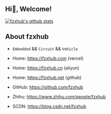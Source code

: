 ## Hi👋, Welcome!


[![fzxhub's github stats](https://github-readme-stats.vercel.app/api?username=fzxhub&show_icons=true&theme=merko&hide=stars)](https://github.com/fzxhub)


## About fzxhub
- `Embedded` && `Circuit` && `Vehicle`

- Home: https://fzxhub.com (vercel)
- Home: https://fzxhub.cn (aliyun)
- Home: https://fzxhub.net (github)

- GitHub: https://github.com/fzxhub

- Zhihu: https://www.zhihu.com/people/fzxhub

- SCDN: https://blog.csdn.net/fzxhub

